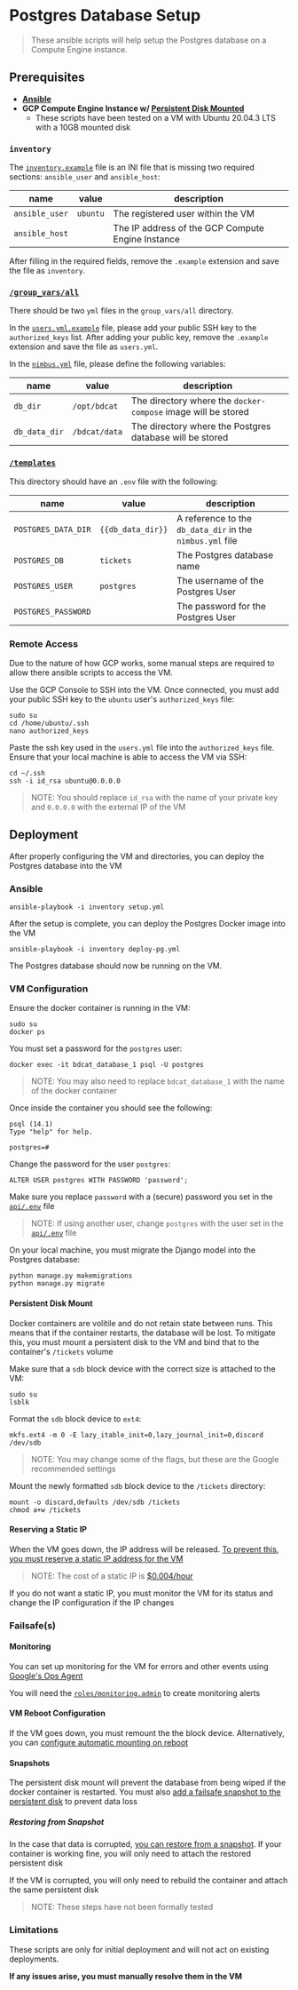 # Postgres Database Setup

> These ansible scripts will help setup the Postgres database on a Compute Engine instance.

## Prerequisites

- **[Ansible](https://docs.ansible.com/ansible/latest/installation_guide/intro_installation.html)**
- **GCP Compute Engine Instance w/ [Persistent Disk Mounted](https://cloud.google.com/compute/docs/disks/add-persistent-disk#mounting)**
  - These scripts have been tested on a VM with Ubuntu 20.04.3 LTS with a 10GB mounted disk

### `inventory`

The [`inventory.example`](./inventory.example) file is an INI file that is missing two required sections: `ansible_user` and `ansible_host`:

| name           | value    | description                                       |
| -------------- | -------- | ------------------------------------------------- |
| `ansible_user` | `ubuntu` | The registered user within the VM                 |
| `ansible_host` |          | The IP address of the GCP Compute Engine Instance |

After filling in the required fields, remove the `.example` extension and save the file as `inventory`.

### [`/group_vars/all`](./group_vars/all)

There should be two `yml` files in the `group_vars/all` directory.

In the [`users.yml.example`](./group_vars/all/users.yml.example) file, please add your public SSH key to the `authorized_keys` list.
After adding your public key, remove the `.example` extension and save the file as `users.yml`.

In the [`nimbus.yml`](./group_vars/all/nimbus.yml) file, please define the following variables:

| name          | value         | description                                                   |
| ------------- | ------------- | ------------------------------------------------------------- |
| `db_dir`      | `/opt/bdcat`  | The directory where the `docker-compose` image will be stored |
| `db_data_dir` | `/bdcat/data` | The directory where the Postgres database will be stored      |

### [`/templates`](./templates)

This directory should have an `.env` file with the following:

| name                | value             | description                                               |
| ------------------- | ----------------- | --------------------------------------------------------- |
| `POSTGRES_DATA_DIR` | `{{db_data_dir}}` | A reference to the `db_data_dir` in the `nimbus.yml` file |
| `POSTGRES_DB`       | `tickets`         | The Postgres database name                                |
| `POSTGRES_USER`     | `postgres`        | The username of the Postgres User                         |
| `POSTGRES_PASSWORD` |                   | The password for the Postgres User                        |

### Remote Access

Due to the nature of how GCP works, some manual steps are required to allow there ansible scripts to access the VM.

Use the GCP Console to SSH into the VM. Once connected, you must add your public SSH key to the `ubuntu` user's `authorized_keys` file:

```
sudo su
cd /home/ubuntu/.ssh
nano authorized_keys
```

Paste the ssh key used in the `users.yml` file into the `authorized_keys` file.
Ensure that your local machine is able to access the VM via SSH:

```
cd ~/.ssh
ssh -i id_rsa ubuntu@0.0.0.0
```

> NOTE: You should replace `id_rsa` with the name of your private key and `0.0.0.0` with the external IP of the VM

## Deployment

After properly configuring the VM and directories, you can deploy the Postgres database into the VM

### Ansible

```
ansible-playbook -i inventory setup.yml
```

After the setup is complete, you can deploy the Postgres Docker image into the VM

```
ansible-playbook -i inventory deploy-pg.yml
```

The Postgres database should now be running on the VM.

### VM Configuration

Ensure the docker container is running in the VM:

```
sudo su
docker ps
```

You must set a password for the `postgres` user:

```
docker exec -it bdcat_database_1 psql -U postgres
```

> NOTE: You may also need to replace `bdcat_database_1` with the name of the docker container

Once inside the container you should see the following:

```
psql (14.1)
Type "help" for help.

postgres=#
```

Change the password for the user `postgres`:

```
ALTER USER postgres WITH PASSWORD 'password';
```

Make sure you replace `password` with a (secure) password you set in the [`api/.env`](/api/.env) file

> NOTE: If using another user, change `postgres` with the user set in the [`api/.env`](/api/.env) file

On your local machine, you must migrate the Django model into the Postgres database:

```
python manage.py makemigrations
python manage.py migrate
```

#### Persistent Disk Mount

Docker containers are volitile and do not retain state between runs.
This means that if the container restarts, the database will be lost.
To mitigate this, you must mount a persistent disk to the VM and bind that to the container's `/tickets` volume

Make sure that a `sdb` block device with the correct size is attached to the VM:

```
sudo su
lsblk
```

Format the `sdb` block device to `ext4`:

```
mkfs.ext4 -m 0 -E lazy_itable_init=0,lazy_journal_init=0,discard /dev/sdb
```

> NOTE: You may change some of the flags, but these are the Google recommended settings

Mount the newly formatted `sdb` block device to the `/tickets` directory:

```
mount -o discard,defaults /dev/sdb /tickets
chmod a+w /tickets
```

#### Reserving a Static IP

When the VM goes down, the IP address will be released.
[To prevent this, you must reserve a static IP address for the VM](https://cloud.google.com/compute/docs/ip-addresses/reserve-static-external-ip-address#reserve_new_static)

> NOTE: The cost of a static IP is [$0.004/hour](https://cloud.google.com/vpc/network-pricing)

If you do not want a static IP, you must monitor the VM for its status and change the IP configuration if the IP changes

### Failsafe(s)

#### Monitoring

You can set up monitoring for the VM for errors and other events using [Google's Ops Agent](https://cloud.google.com/stackdriver/docs/solutions/agents/ops-agent/installation#gce-ui-install)

You will need the [`roles/monitoring.admin`](https://cloud.google.com/iam/docs/understanding-roles#monitoring-roles) to create monitoring alerts

#### VM Reboot Configuration

If the VM goes down, you must remount the the block device.
Alternatively, you can [configure automatic mounting on reboot](https://cloud.google.com/compute/docs/disks/add-persistent-disk#configuring_automatic_mounting_on_vm_restart)

#### Snapshots

The persistent disk mount will prevent the database from being wiped if the docker container is restarted.
You must also [add a failsafe snapshot to the persistent disk](https://cloud.google.com/compute/docs/disks/scheduled-snapshots) to prevent data loss

##### Restoring from Snapshot

In the case that data is corrupted, [you can restore from a snapshot](https://cloud.google.com/compute/docs/disks/create-snapshots#restore-snapshots).
If your container is working fine, you will only need to attach the restored persistent disk

If the VM is corrupted, you will only need to rebuild the container and attach the same persistent disk

> NOTE: These steps have not been formally tested

### Limitations

These scripts are only for initial deployment and will not act on existing deployments.

**If any issues arise, you must manually resolve them in the VM**
